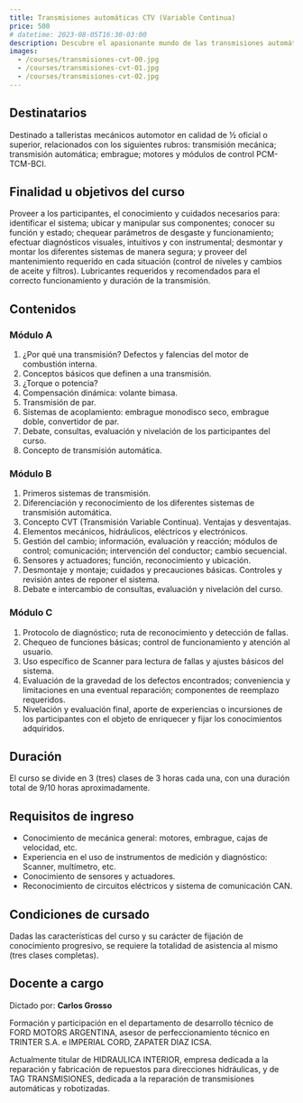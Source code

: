 ```yaml
---
title: Transmisiones automáticas CTV (Variable Continua)
price: 500
# datetime: 2023-08-05T16:30-03:00
description: Descubre el apasionante mundo de las transmisiones automáticas CVT y conviértete en un experto en su funcionamiento y mantenimiento.
images:
  - /courses/transmisiones-cvt-00.jpg
  - /courses/transmisiones-cvt-01.jpg
  - /courses/transmisiones-cvt-02.jpg
---
```


## Destinatarios

Destinado a talleristas mecánicos automotor en calidad de ½ oficial o superior, relacionados con los siguientes rubros: transmisión mecánica; transmisión automática; embrague; motores y módulos de control PCM-TCM-BCI.

## Finalidad u objetivos del curso

Proveer a los participantes, el conocimiento y cuidados necesarios para: identificar el sistema; ubicar y manipular sus componentes; conocer su función y estado; chequear parámetros de desgaste y funcionamiento; efectuar diagnósticos visuales, intuitivos y con instrumental; desmontar y montar los diferentes sistemas de manera segura; y proveer del mantenimiento requerido en cada situación (control de niveles y cambios de aceite y filtros). Lubricantes requeridos y recomendados para el correcto funcionamiento y duración de la transmisión.

## Contenidos

### Módulo A

1. ¿Por qué una transmisión? Defectos y falencias del motor de combustión interna.
2. Conceptos básicos que definen a una transmisión.
3. ¿Torque o potencia?
4. Compensación dinámica: volante bimasa.
5. Transmisión de par.
6. Sistemas de acoplamiento: embrague monodisco seco, embrague doble, convertidor de par.
7. Debate, consultas, evaluación y nivelación de los participantes del curso.
8. Concepto de transmisión automática.

### Módulo B

1. Primeros sistemas de transmisión.
2. Diferenciación y reconocimiento de los diferentes sistemas de transmisión automática.
3. Concepto CVT (Transmisión Variable Continua). Ventajas y desventajas.
4. Elementos mecánicos, hidráulicos, eléctricos y electrónicos.
5. Gestión del cambio; información, evaluación y reacción; módulos de control; comunicación; intervención del conductor; cambio secuencial.
6. Sensores y actuadores; función, reconocimiento y ubicación.
7. Desmontaje y montaje; cuidados y precauciones básicas. Controles y revisión antes de reponer el sistema.
8. Debate e intercambio de consultas, evaluación y nivelación del curso.

### Módulo C

1. Protocolo de diagnóstico; ruta de reconocimiento y detección de fallas.
2. Chequeo de funciones básicas; control de funcionamiento y atención al usuario.
3. Uso específico de Scanner para lectura de fallas y ajustes básicos del sistema.
4. Evaluación de la gravedad de los defectos encontrados; conveniencia y limitaciones en una eventual reparación; componentes de reemplazo requeridos.
5. Nivelación y evaluación final, aporte de experiencias o incursiones de los participantes con el objeto de enriquecer y fijar los conocimientos adquiridos.

## Duración

El curso se divide en 3 (tres) clases de 3 horas cada una, con una duración total de 9/10 horas aproximadamente.

## Requisitos de ingreso

- Conocimiento de mecánica general: motores, embrague, cajas de velocidad, etc.
- Experiencia en el uso de instrumentos de medición y diagnóstico: Scanner, multímetro, etc.
- Conocimiento de sensores y actuadores.
- Reconocimiento de circuitos eléctricos y sistema de comunicación CAN.

## Condiciones de cursado

Dadas las características del curso y su carácter de fijación de conocimiento progresivo, se requiere la totalidad de asistencia al mismo (tres clases completas).

## Docente a cargo

Dictado por: **Carlos Grosso**

Formación y participación en el departamento de desarrollo técnico de FORD MOTORS ARGENTINA, asesor de perfeccionamiento técnico en TRINTER S.A. e IMPERIAL CORD, ZAPATER DIAZ ICSA.

Actualmente titular de HIDRAULICA INTERIOR, empresa dedicada a la reparación y fabricación de repuestos para direcciones hidráulicas, y de TAG TRANSMISIONES, dedicada a la reparación de transmisiones automáticas y robotizadas.

